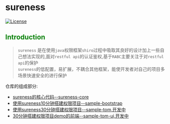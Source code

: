 # sureness  

[![License](https://img.shields.io/badge/license-Apache%202-4EB1BA.svg)](https://www.apache.org/licenses/LICENSE-2.0.html)  

## <font color="green">Introduction</font>

> `sureness` 是在使用`java`权限框架`shiro`过程中吸取其良好的设计加上一些自己想法实现的,面对`restful api`的认证鉴权,基于`RABC`主要关注于对`restful api`的保护  
`sureness`的低配置，易扩展，不耦合其他框架，能使开发者对自己的项目多场景快速安全的进行保护

仓库的组成部分:  
- [sureness的核心代码--sureness-core](core)
- [使用sureness10分钟搭建权限项目--sample-bootstrap](sample-bootstrap)
- [使用sureness30分钟搭建权限项目--sample-tom,开发中](sample-tom)
- [30分钟搭建权限项目demo的前端--sample-tom-ui,开发中](sample-tom-ui)





